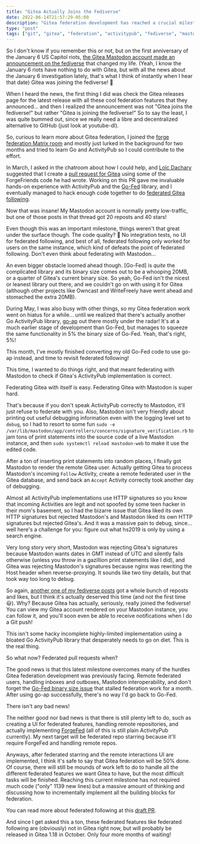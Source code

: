 ```yaml
---
title: "Gitea Actually Joins the Fediverse"
date: 2022-06-14T21:57:29-05:00
description: "Gitea federation development has reached a crucial milestone: federating with Mastodon!"
type: "post"
tags: ["git", "gitea", "federation", "activitypub", "fediverse", "mastodon"]
---
```



So I don't know if you remember this or not, but on the first anniversary of the January 6 US Capitol riots, [the Gitea Mastodon account made an announcement on the fediverse](https://social.gitea.io/@gitea/107576791626052697) that changed my life. (Yeah, I know the January 6 riots have nothing to do with Gitea, but with all the news about the January 6 investigation lately, that's what I think of instantly when I hear that date) Gitea was joining the fediverse! 🎉

When I heard the news, the first thing I did was check the Gitea releases page for the latest release with all these cool federation features that they announced... and then I realized the announcement was not "Gitea joins the fediverse!" but rather "Gitea is joining the fediverse!" So to say the least, I was quite bummed out, since we really need a libre and decentralized alternative to GitHub (just look at youtube-dl).

So, curious to learn more about Gitea federation, I joined the [forge federation Matrix room](https://matrix.to/#/#forgefederation:matrix.batsense.net) and mostly just lurked in the background for two months and tried to learn Go and ActivityPub so I could contribute to the effort.

In March, I asked in the chatroom about how I could help, and [Loïc Dachary](https://blog.dachary.org/) suggested that I create a [pull request for Gitea](https://github.com/go-gitea/gitea/pull/19133) using some of the ForgeFriends code he had wrote. Working on this PR gave me invaluable hands-on experience with ActivityPub and the [Go-Fed](https://go-fed.org/) library, and I eventually managed to hack enough code together to do [federated Gitea following](https://social.exozy.me/@ta180m/108131455903841744).

Now that was insane! My Mastodon account is normally pretty low-traffic, but one of those posts in that thread got 20 reposts and 40 stars!

Even though this was an important milestone, things weren't that great under the surface though. The code quality? 🤢 No integration tests, no UI for federated following, and best of all, federated following only worked for users on the same instance, which kind of defeats the point of federated following. Don't even think about federating with Mastodon...

An even bigger obstacle loomed ahead though. [Go-Fed] is *quite* the complicated library and its binary size comes out to be a whooping 20MB, or a quarter of Gitea's current binary size. So yeah, Go-Fed isn't the nicest or leanest library out there, and we couldn't go on with using it for Gitea (although other projects like Owncast and WriteFreely have went ahead and stomached the extra 20MB).

During May, I was also busy with other things, so my Gitea federation work went on hiatus for a while... until we realized that there's actually another Go ActivityPub library, [go-ap](https://github.com/go-ap) out there mostly under the radar! It's at a much earlier stage of development than Go-Fed, but manages to squeeze the same functionality in 5% the binary size of Go-Fed. Yeah, that's right, 5%!

This month, I've mostly finished converting my old Go-Fed code to use go-ap instead, and time to revisit federated following!

This time, I wanted to do things right, and that meant federating with Mastodon to check if Gitea's ActivityPub implementation is correct.

Federating Gitea with itself is easy. Federating Gitea with Mastodon is super hard.

That's because if you don't speak ActivityPub correctly to Mastodon, it'll just refuse to federate with you. Also, Mastodon isn't very friendly about printing out useful debugging information even with the logging level set to `debug`, so I had to resort to some fun `sudo -e /var/lib/mastodon/app/controllers/concerns/signature_verification.rb` to jam tons of print statements into the source code of a live Mastodon instance, and then `sudo systemctl reload mastodon-web` to make it use the edited code.

After a ton of inserting print statements into random places, I finally got Mastodon to render the remote Gitea user. Actually getting Gitea to process Mastodon's incoming `Follow` Activity, create a remote federated user in the Gitea database, and send back an `Accept` Activity correctly took another day of debugging.

Almost all ActivityPub implementations use HTTP signatures so you know that incoming Activities are legit and not spoofed by some teen hacker in their mom's basement, so I had the bizarre issue that Gitea liked its own HTTP signatures but rejected Mastodon's and Mastodon liked its own HTTP signatures but rejected Gitea's. And it was a massive pain to debug, since... well here's a challenge for you: figure out what hs2019 is only by using a search engine.

Very long story very short, Mastodon was rejecting Gitea's signatures because Mastodon wants dates in GMT instead of UTC and silently fails otherwise (unless you throw in a gazillion print statements like I did), and Gitea was rejecting Mastodon's signatures because nginx was rewriting the Host header when reverse-proxying. It sounds like two tiny details, but that took way too long to debug.

So again, [another one of my fediverse posts](https://social.exozy.me/@ta180m/108472185098129371) got a whole bunch of reposts and likes, but I think it's actually deserved this time (and not the first time 😃). Why? Because Gitea has actually, seriously, really joined the fediverse! You can view my Gitea account rendered on your Mastodon instance, you can follow it, and you'll soon even be able to receive notifications when I do a Git push!

This isn't some hacky incomplete highly-limited implementation using a bloated Go ActivityPub library that desperately needs to go on diet. This is the real thing.

So what now? Federated pull requests when?

The good news is that this latest milestone overcomes many of the hurdles Gitea federation development was previously facing. Remote federated users, handling inboxes and outboxes, Mastodon interoperability, and don't forget the [Go-Fed binary size issue](https://gitea.com/gitea/go-fed-activity/issues/1) that stalled federation work for a month. After using go-ap successfully, there's no way I'd go back to Go-Fed.

There isn't any bad news!

The neither good nor bad news is that there is still plenty left to do, such as creating a UI for federated features, handling remote repositories, and actually implementing [ForgeFed](https://forgefed.org/) (all of this is still plain ActivityPub currently). My next target will be federated repo starring because it'll require ForgeFed and handling remote repos.

Anyways, after federated starring and the remote interactions UI are implemented, I think it's safe to say that Gitea federation will be 50% done. Of course, there will still be mounds of work left to do to handle all the different federated features we want Gitea to have, but the most difficult tasks will be finished. Reaching this current milestone has not required much code ("only" 1139 new lines) but a massive amount of thinking and discussing how to incrementally implement all the building blocks for federation.

You can read more about federated following at this [draft PR](https://gitea.com/Ta180m/gitea/pulls/6).

And since I get asked this a ton, these federated features like federated following are (obviously) not in Gitea right now, but will probably be released in Gitea 1.18 in October. Only four more months of waiting!
